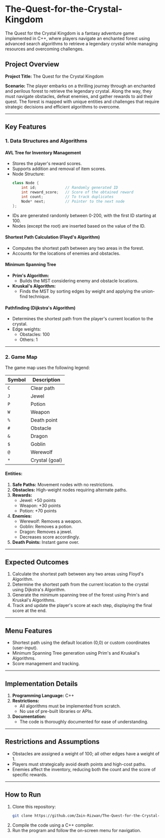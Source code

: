# The-Quest-for-the-Crystal-Kingdom
The Quest for the Crystal Kingdom is a fantasy adventure game implemented in C++, where players navigate an enchanted forest using advanced search algorithms to retrieve a legendary crystal while managing resources and overcoming challenges.

## Project Overview
**Project Title:** The Quest for the Crystal Kingdom

**Scenario:**
The player embarks on a thrilling journey through an enchanted and perilous forest to retrieve the legendary crystal. Along the way, they must navigate obstacles, defeat enemies, and gather rewards to aid their quest. The forest is mapped with unique entities and challenges that require strategic decisions and efficient algorithms to overcome.

---

## Key Features

### 1. **Data Structures and Algorithms**
#### **AVL Tree for Inventory Management**
- Stores the player's reward scores.
- Supports addition and removal of item scores.
- Node Structure:
  ```cpp
  class Node {
      int id;             // Randomly generated ID
      int reward_score;   // Score of the obtained reward
      int count;          // To track duplicates
      Node* next;         // Pointer to the next node
  };
  ```
- IDs are generated randomly between 0-200, with the first ID starting at 100.
- Nodes (except the root) are inserted based on the value of the ID.

#### **Shortest Path Calculation (Floyd's Algorithm)**
- Computes the shortest path between any two areas in the forest.
- Accounts for the locations of enemies and obstacles.

#### **Minimum Spanning Tree**
- **Prim's Algorithm:**
  - Builds the MST considering enemy and obstacle locations.
- **Kruskal's Algorithm:**
  - Finds the MST by sorting edges by weight and applying the union-find technique.

#### **Pathfinding (Dijkstra's Algorithm)**
- Determines the shortest path from the player's current location to the crystal.
- Edge weights:
  - Obstacles: 100
  - Others: 1

---

### 2. **Game Map**
The game map uses the following legend:

| Symbol | Description       |
|--------|-------------------|
| `C`    | Clear path        |
| `J`    | Jewel             |
| `P`    | Potion            |
| `W`    | Weapon            |
| `%`    | Death point       |
| `#`    | Obstacle          |
| `&`    | Dragon            |
| `$`    | Goblin            |
| `@`    | Werewolf          |
| `*`    | Crystal (goal)    |

#### **Entities:**
1. **Safe Paths:** Movement nodes with no restrictions.
2. **Obstacles:** High-weight nodes requiring alternate paths.
3. **Rewards:**
   - Jewel: +50 points
   - Weapon: +30 points
   - Potion: +70 points
4. **Enemies:**
   - Werewolf: Removes a weapon.
   - Goblin: Removes a potion.
   - Dragon: Removes a jewel.
   - Decreases score accordingly.
5. **Death Points:** Instant game over.

---

## Expected Outcomes
1. Calculate the shortest path between any two areas using Floyd's Algorithm.
2. Determine the shortest path from the current location to the crystal using Dijkstra's Algorithm.
3. Generate the minimum spanning tree of the forest using Prim's and Kruskal's Algorithms.
4. Track and update the player's score at each step, displaying the final score at the end.

---

## Menu Features
- Shortest path using the default location (0,0) or custom coordinates (user-input).
- Minimum Spanning Tree generation using Prim's and Kruskal's Algorithms.
- Score management and tracking.

---

## Implementation Details
1. **Programming Language:** C++
2. **Restrictions:**
   - All algorithms must be implemented from scratch.
   - No use of pre-built libraries or APIs.
3. **Documentation:**
   - The code is thoroughly documented for ease of understanding.

---

## Restrictions and Assumptions
- Obstacles are assigned a weight of 100; all other edges have a weight of 1.
- Players must strategically avoid death points and high-cost paths.
- Enemies affect the inventory, reducing both the count and the score of specific rewards.

---

## How to Run
1. Clone this repository:
   ```bash
   git clone https://github.com/Zain-Rizwan/The-Quest-for-the-Crystal-Kingdom.git
2. Compile the code using a C++ compiler.
3. Run the program and follow the on-screen menu for navigation.
